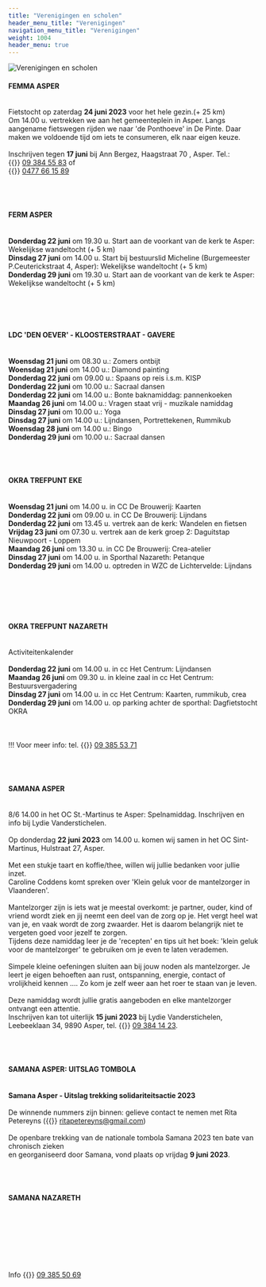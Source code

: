 ```yaml
---
title: "Verenigingen en scholen"
header_menu_title: "Verenigingen"
navigation_menu_title: "Verenigingen"
weight: 1004
header_menu: true
---
```


![Verenigingen en scholen](images/verenigingen-en-scholen.jpg)




#### FEMMA ASPER
<br>
Fietstocht op zaterdag <b>24 juni 2023</b> voor het hele gezin.(+ 25 km)<br>
Om 14.00 u. vertrekken we aan het gemeenteplein in Asper. Langs aangename fietswegen rijden we naar 'de Ponthoeve' in De Pinte. Daar maken we voldoende tijd om iets te consumeren, elk naar eigen keuze.<br>
<br>
Inschrijven tegen <b>17 juni</b> bij Ann Bergez, Haagstraat 70 , Asper. Tel.: {{<icon class="fa fa-phone">}}&nbsp;<a href="tel:093845583">09 384 55 83</a> of<br>
{{<icon class="fa fa-phone">}}&nbsp;<a href="tel:0477661589">0477 66 15 89</a><br>
<br>
<br>
<br>





#### FERM ASPER
<br>
<b>Donderdag 22 juni</b> om 19.30 u. Start aan de voorkant van de kerk te Asper: Wekelijkse wandeltocht (+ 5 km)<br>
<b>Dinsdag 27 juni</b> om 14.00 u. Start bij bestuurslid Micheline (Burgemeester P.Ceuterickstraat 4, Asper): Wekelijkse wandeltocht (+ 5 km)<br>
<b>Donderdag 29 juni</b> om 19.30 u. Start aan de voorkant van de kerk te Asper: Wekelijkse wandeltocht (+ 5 km)<br>
<br>
<br>
<br>
<br>





#### LDC 'DEN OEVER' - KLOOSTERSTRAAT - GAVERE
<br>
<b>Woensdag 21 juni</b> om 08.30 u.: Zomers ontbijt<br>
<b>Woensdag 21 juni</b> om 14.00 u.: Diamond painting<br>
<b>Donderdag 22 juni</b> om 09.00 u.: Spaans op reis i.s.m. KISP<br>
<b>Donderdag 22 juni</b> om 10.00 u.: Sacraal dansen<br>
<b>Donderdag 22 juni</b> om 14.00 u.: Bonte baknamiddag: pannenkoeken<br>
<b>Maandag 26 juni</b> om 14.00 u.: Vragen staat vrij - muzikale namiddag<br>
<b>Dinsdag 27 juni</b> om 10.00 u.: Yoga<br>
<b>Dinsdag 27 juni</b> om 14.00 u.: Lijndansen, Portrettekenen, Rummikub<br>
<b>Woensdag 28 juni</b> om 14.00 u.: Bingo<br>
<b>Donderdag 29 juni</b> om 10.00 u.: Sacraal dansen<br>
<br>
<br>
<br>





#### OKRA TREFPUNT EKE
<br>
<b>Woensdag 21 juni</b> om 14.00 u. in CC De Brouwerij: Kaarten<br>
<b>Donderdag 22 juni</b> om 09.00 u. in CC De Brouwerij: Lijndans<br>
<b>Donderdag 22 juni</b> om 13.45 u. vertrek aan de kerk: Wandelen en fietsen<br>
<b>Vrijdag 23 juni</b> om 07.30 u. vertrek aan de kerk groep 2: Daguitstap Nieuwpoort - Loppem<br>
<b>Maandag 26 juni</b> om 13.30 u. in CC De Brouwerij: Crea-atelier<br>
<b>Dinsdag 27 juni</b> om 14.00 u. in Sporthal Nazareth: Petanque<br>
<b>Donderdag 29 juni</b> om 14.00 u. optreden in WZC de Lichtervelde: Lijndans<br>
<br>
<br>
<br>
<br>
<br>





#### OKRA TREFPUNT NAZARETH
<br>
Activiteitenkalender<br>
<br>
<b>Donderdag 22 juni</b> om 14.00 u. in cc Het Centrum: Lijndansen<br>
<b>Maandag 26 juni</b> om 09.30 u. in kleine zaal in cc Het Centrum: Bestuursvergadering<br>
<b>Dinsdag 27 juni</b> om 14.00 u. in cc Het Centrum: Kaarten, rummikub, crea<br>
<b>Donderdag 29 juni</b> om 14.00 u. op parking achter de sporthal: Dagfietstocht OKRA<br>
<br>
<br>
<br>
!!! Voor meer info: tel. {{<icon class="fa fa-phone">}}&nbsp;<a href="tel:093855371">09 385 53 71</a><br>
<br>
<br>
<br>





#### SAMANA ASPER
<br>
8/6 14.00 in het OC St.-Martinus te Asper: Spelnamiddag. Inschrijven en info bij Lydie Vanderstichelen.<br>
<br>
Op donderdag <b>22 juni 2023</b> om 14.00 u. komen wij samen in het OC Sint-Martinus, Hulstraat 27, Asper.<br>
<br>
Met een stukje taart en koffie/thee, willen wij jullie bedanken voor jullie inzet.<br>
Caroline Coddens komt spreken over 'Klein geluk voor de mantelzorger in Vlaanderen'.<br>
<br>
Mantelzorger zijn is iets wat je meestal overkomt: je partner, ouder, kind of vriend wordt ziek en jij neemt een deel van de zorg op je. Het vergt heel wat van je, en vaak wordt de zorg zwaarder. Het is daarom belangrijk niet te vergeten goed voor jezelf te zorgen.<br>
Tijdens deze namiddag leer je de 'recepten' en tips uit het boek: 'klein geluk voor de mantelzorger' te gebruiken om je even te laten verademen.<br>
<br>
Simpele kleine oefeningen sluiten aan bij jouw noden als mantelzorger. Je leert je eigen behoeften aan rust, ontspanning, energie, contact of vrolijkheid kennen .... Zo kom je zelf weer aan het roer te staan van je leven.<br>
<br>
Deze namiddag wordt jullie gratis aangeboden en elke mantelzorger ontvangt een attentie.<br>
Inschrijven kan tot uiterlijk <b>15 juni 2023</b> bij Lydie Vanderstichelen, Leebeeklaan 34, 9890 Asper, tel. {{<icon class="fa fa-phone">}}&nbsp;<a href="tel:093841423">09 384 14 23</a>.<br>
<br>
<br>
<br>





#### SAMANA ASPER: UITSLAG TOMBOLA
<br>
<b>Samana Asper - Uitslag trekking solidariteitsactie 2023</b><br>
<br>
De winnende nummers zijn binnen: gelieve contact te nemen met Rita Petereyns ({{<icon class="fa fa-envelope">}}&nbsp;<a href="ritapetereyns@gmail.com">ritapetereyns@gmail.com</a>)<br>
<br>
De openbare trekking van de nationale tombola Samana 2023 ten bate van chronisch zieken<br>
en georganiseerd door Samana, vond plaats op vrijdag <b>9 juni 2023</b>.<br>
<br>
<br>
<br>





#### SAMANA NAZARETH
<br>
<br>
<br>
<br>
<br>
<br>
<br>
Info {{<icon class="fa fa-phone">}}&nbsp;<a href="tel:093855069">09 385 50 69</a><br>
<br>
<br>
<br>


